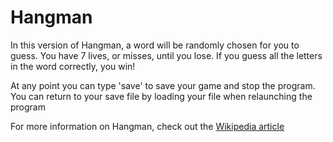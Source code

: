 # Hangman

In this version of Hangman, a word will be randomly chosen for you to guess. You have 7 lives, or misses, until you lose. If you guess all the letters in the word correctly, you win!

At any point you can type 'save' to save your game and stop the program. You can return to your save file by loading your file when relaunching the program

For more information on Hangman, check out the [Wikipedia article](https://en.wikipedia.org/wiki/Hangman_(game))